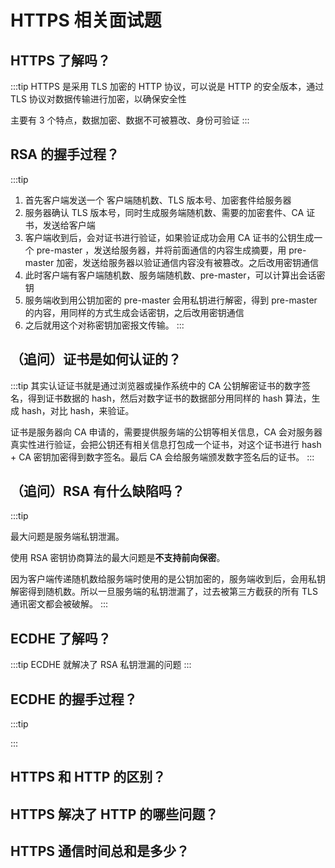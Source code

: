# HTTPS 相关面试题

## HTTPS 了解吗？

:::tip
HTTPS 是采用 TLS 加密的 HTTP 协议，可以说是 HTTP 的安全版本，通过 TLS 协议对数据传输进行加密，以确保安全性

主要有 3 个特点，数据加密、数据不可被篡改、身份可验证
:::

## RSA 的握手过程？

:::tip
1. 首先客户端发送一个 客户端随机数、TLS 版本号、加密套件给服务器
2. 服务器确认 TLS 版本号，同时生成服务端随机数、需要的加密套件、CA 证书，发送给客户端
3. 客户端收到后，会对证书进行验证，如果验证成功会用 CA 证书的公钥生成一个 pre-master ，发送给服务器，并将前面通信的内容生成摘要，用 pre-master 加密，发送给服务器以验证通信内容没有被篡改。之后改用密钥通信
4. 此时客户端有客户端随机数、服务端随机数、pre-master，可以计算出会话密钥
5. 服务端收到用公钥加密的 pre-master 会用私钥进行解密，得到 pre-master 的内容，用同样的方式生成会话密钥，之后改用密钥通信
6. 之后就用这个对称密钥加密报文传输。
:::

## （追问）证书是如何认证的？

:::tip
其实认证证书就是通过浏览器或操作系统中的 CA 公钥解密证书的数字签名，得到证书数据的 hash，然后对数字证书的数据部分用同样的 hash 算法，生成 hash，对比 hash，来验证。

证书是服务器向 CA 申请的，需要提供服务端的公钥等相关信息，CA 会对服务器真实性进行验证，会把公钥还有相关信息打包成一个证书，对这个证书进行 hash + CA 密钥加密得到数字签名。最后 CA 会给服务端颁发数字签名后的证书。
:::

## （追问）RSA 有什么缺陷吗？
:::tip

最大问题是服务端私钥泄漏。

使用 RSA 密钥协商算法的最大问题是**不支持前向保密**。

因为客户端传递随机数给服务端时使用的是公钥加密的，服务端收到后，会用私钥解密得到随机数。所以一旦服务端的私钥泄漏了，过去被第三方截获的所有 TLS 通讯密文都会被破解。
:::
## ECDHE 了解吗？

:::tip
ECDHE 就解决了 RSA 私钥泄漏的问题
:::

## ECDHE 的握手过程？

:::tip

:::

## HTTPS 和 HTTP 的区别？

## HTTPS 解决了 HTTP 的哪些问题？

## HTTPS 通信时间总和是多少？